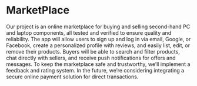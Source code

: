 # MarketPlace
Our project is an online marketplace for buying and selling second-hand PC and laptop components, all tested and verified to ensure quality and reliability.
The app will allow users to sign up and log in via email, Google, or Facebook, create a personalized profile with reviews, and easily list, edit, or remove their products.
Buyers will be able to search and filter products, chat directly with sellers, and receive push notifications for offers and messages.
To keep the marketplace safe and trustworthy, we’ll implement a feedback and rating system.
In the future, we’re considering integrating a secure online payment solution for direct transactions.
